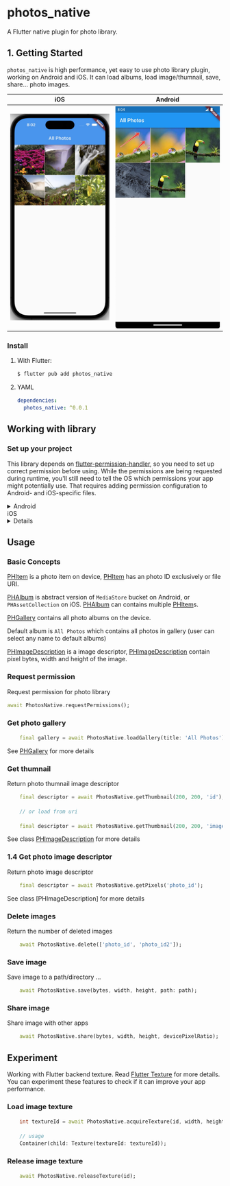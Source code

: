 <!-- Copyright 2023 Annotium. All rights reserved. -->

# photos_native

A Flutter native plugin for photo library. 

## 1. Getting Started

`photos_native` is high performance, yet easy to use photo library plugin, working on Android and iOS. It can load albums, load image/thumnail, save, share... photo images. 

| iOS                          |                Android               |
| ---------------------------- | ------------------------------------ |
| ![ios](images/ios.jpg "iOS") | ![android](images/android.jpg "iOS") |

### Install

1. With Flutter:
    ```sh
    $ flutter pub add photos_native
    ```

2. YAML

    ```yaml
    dependencies:
      photos_native: ^0.0.1
    ```

## Working with library

### Set up your project

This library depends on [flutter-permission-handler](https://pub.dev/packages/permission_handler), so you need to set up correct permission before using.
While the permissions are being requested during runtime, you'll still need to tell the OS which permissions your app might potentially use. That requires adding permission configuration to Android- and iOS-specific files.

<details>
<summary>Android</summary>

You don't need to setup anything if you target `SDK 30` or above. 

If your `compileSdkVersion`/`targetSdkVersion` is `29`, you can consider adding `android:requestLegacyExternalStorage="true"`
to your `AndroidManifest.xml` in order to obtain resources:

```xml
<manifest xmlns:android="http://schemas.android.com/apk/res/android"
    package="com.example.your_package">

    <application android:label="{appName}"
        android:icon="@mipmap/ic_launcher"
        android:requestLegacyExternalStorage="true">
    </application>
</manifest>
```

</details>  

<summary>iOS</summary>
<details>
1. Add the following to your `Podfile` file:

```ruby
post_install do |installer|
    installer.pods_project.targets.each do |target|
    ... # Here are some configurations automatically generated by flutter

    # Start of the permission_handler configuration
    target.build_configurations.each do |config|
        config.build_settings['GCC_PREPROCESSOR_DEFINITIONS'] ||= [
        '$(inherited)',

        ## dart: PermissionGroup.photos
        'PERMISSION_PHOTOS=1',
        ]

    end 
    # End of the permission_handler configuration
    end
end
```
   
2. Config plist file
 Add key `NSPhotoLibraryUsageDescription` to the the `ios/Runner/Info.plist`:
    ```plist
    <key>NSPhotoLibraryUsageDescription</key>
    <string>In order to access your photo library</string>
    ```

</details>  

## Usage
### Basic Concepts

[PHItem]() is a photo item on device, [PHItem]() has an photo ID exclusively or file URI.

[PHAlbum]() is abstract version of `MediaStore` bucket on Android, or `PHAssetCollection` on iOS. [PHAlbum]() can contains multiple [PHItem]()s.

[PHGallery]() contains all photo albums on the device.

Default album is `All Photos` which contains all photos in gallery (user can select any name to default albums)

[PHImageDescription]() is a image descriptor, [PHImageDescription]() contain pixel bytes, width and height of the image.

### Request permission

Request permission for photo library

```dart
await PhotosNative.requestPermissions();
```

### Get photo gallery


```dart
    final gallery = await PhotosNative.loadGallery(title: 'All Photos');
```

See [PHGallery]() for more details

### Get thumnail

Return photo thumnail image descriptor

```dart
    final descriptor = await PhotosNative.getThumbnail(200, 200, 'id');

    // or load from uri

    final descriptor = await PhotosNative.getThumbnail(200, 200, 'image uri');
```

See class [PHImageDescription]() for more details

### 1.4 Get photo image descriptor

Return photo image descriptor
    
```dart
    final descriptor = await PhotosNative.getPixels('photo_id');
```

See class [PHImageDescription] for more details

### Delete images

Return the number of deleted images
```dart
    await PhotosNative.delete(['photo_id', 'photo_id2']);
```

### Save image

Save image to a path/directory ...

```dart
    await PhotosNative.save(bytes, width, height, path: path);
```

### Share image

Share image with other apps

```dart
    await PhotosNative.share(bytes, width, height, devicePixelRatio);
```

## Experiment

Working with Flutter backend texture. Read [Flutter Texture](https://api.flutter.dev/flutter/widgets/Texture-class.html) for more details. You can experiment these features to check if it can improve your app performance.

### Load image texture

```dart
    int textureId = await PhotosNative.acquireTexture(id, width, height);

    // usage
    Container(child: Texture(textureId: textureId));
```

### Release image texture

```dart
    await PhotosNative.releaseTexture(id);
```